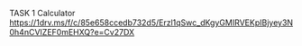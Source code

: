 TASK 1 Calculator
https://1drv.ms/f/c/85e658ccedb732d5/Erzl1qSwc_dKgyGMIRVEKpIBjyey3N0h4nCVIZEF0mEHXQ?e=Cv27DX
